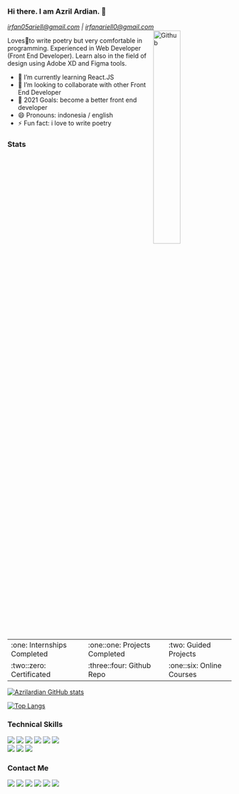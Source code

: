 ### Hi there. I am Azril Ardian. 👋
*irfan05ariell@gmail.com \| irfanariell0@gmail.com*
<img width="35%" align="right" alt="Github" src="https://user-images.githubusercontent.com/48678280/88862734-4903af80-d201-11ea-968b-9c939d88a37c.gif" />


Loves💙to write poetry but very comfortable in programming. Experienced in Web Developer (Front End Developer). Learn also in the field of design using Adobe XD and Figma tools.

-   🌱 I’m currently learning React.JS
-   👯 I’m looking to collaborate with other Front End Developer
-   🥅 2021 Goals: become a better front end developer
-   😄 Pronouns: indonesia / english
-   ⚡ Fun fact: i love to write poetry

### Stats
<table>
  <tr>
    <td> :one: Internships Completed </td>
    <td> :one::one: Projects Completed </td>
    <td>  :two: Guided Projects  </td>
  </tr>
  <tr>
    <td>  :two::zero: Certificated  </td>
    <td>  :three::four: Github Repo </td>
    <td>  :one::six: Online Courses  </td>
  </tr>
</table>

[![Azrilardian GitHub stats](https://github-readme-stats.vercel.app/api?username=azrilardian&show_icons=true)](https://github.com/anuraghazra/github-readme-stats)

[![Top Langs](https://github-readme-stats.vercel.app/api/top-langs/?username=azrilardian&layout=compact)](https://github.com/anuraghazra/github-readme-stats)


### Technical Skills
<img src = "https://img.shields.io/badge/-HTML5-E34F26?style=flat&logo=html5&logoColor=white"> <img src = "https://img.shields.io/badge/-CSS3-1572B6?style=flat&logo=css3&logoColor=white"> <img src="https://img.shields.io/badge/-Bootstrap-563D7C?style=flat&logo=bootstrap&logoColor=white"> <img src="https://img.shields.io/badge/-JavaScript-black?style=flat&logo=javascript&logoColor=eed718">
<img src="https://img.shields.io/badge/-React-161616?style=flat&logo=react&logoColor=00d9ff">
<img src="https://img.shields.io/badge/-Problem%20Solving-ffa804?style=flat"> </br>
<img src="https://img.shields.io/badge/-Microsoft%20Word-164ead?style=flat&logo=microsoft%20word"> <img src="https://img.shields.io/badge/-Microsoft%20Excel-026f39?style=flat&logo=microsoft%20excel"> <img src="https://img.shields.io/badge/-Microsoft%20PowerPoint-b9361a?style=flat&logo=microsoft%20powerpoint">

### Contact Me

[<img src="https://img.shields.io/badge/gmail-red.svg?&style=for-the-badge&logo=gmail&logoColor=white" />](mailto:irfan05ariell@gmail.com) [<img src="https://img.shields.io/badge/twitter-%231DA1F2.svg?&style=for-the-badge&logo=twitter&logoColor=white" />](https://twitter.com/azrilardian) [<img src="https://img.shields.io/badge/linkedin-%230077B5.svg?&style=for-the-badge&logo=linkedin&logoColor=white" />](https://www.linkedin.com/in/azril-ardian-03b7471a7/) [<img src = "https://img.shields.io/badge/instagram-%23E4405F.svg?&style=for-the-badge&logo=instagram&logoColor=white">](https://www.instagram.com/hi_reeve) [<img src = "https://img.shields.io/badge/facebook-%231877F2.svg?&style=for-the-badge&logo=facebook&logoColor=white">](https://www.facebook.com/azril.ardian.1/) [<img src ="https://img.shields.io/badge/Website-Azrilardian-blue.svg?&style=for-the-badge">](https://azrilardian.vercel.app/)
